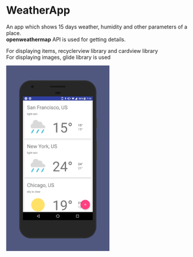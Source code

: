 # WeatherApp
An app which shows 15 days weather, humidity and other parameters of a place. <br/>
**openweathermap** API is used for getting details.<br/>

For displaying items, recyclerview library and cardview library <br/>
For displaying images, glide library is used <br/>

<img src="https://github.com/arhankundu99/WeatherApp/blob/master/screener_1503490999452.png" alt="alt text" height = 500 >

